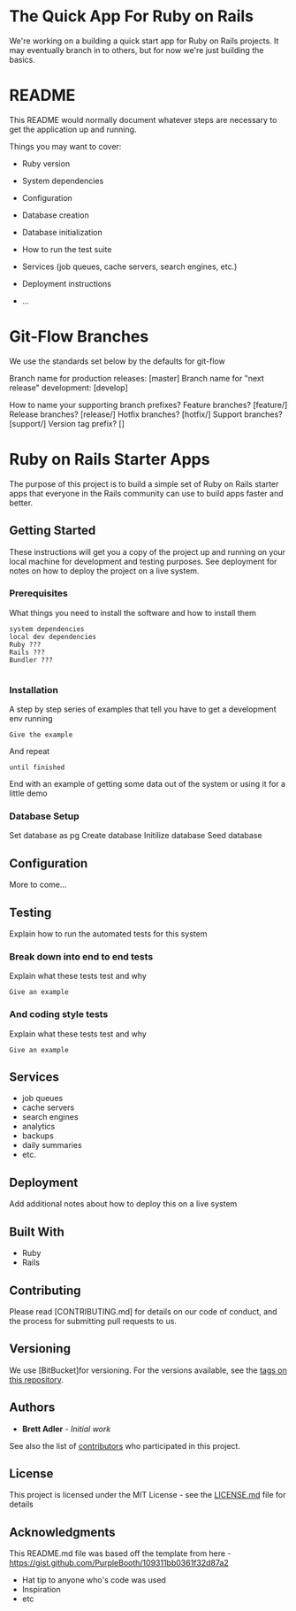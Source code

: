 # The Quick App For Ruby on Rails

We're working on a building a quick start app for Ruby on Rails projects. It may eventually branch in to others, but for now we're just building the basics.

# README

This README would normally document whatever steps are necessary to get the
application up and running.

Things you may want to cover:

* Ruby version

* System dependencies

* Configuration

* Database creation

* Database initialization

* How to run the test suite

* Services (job queues, cache servers, search engines, etc.)

* Deployment instructions

* ...

# Git-Flow Branches
We use the standards set below by the defaults for git-flow

Branch name for production releases: [master]
Branch name for "next release" development: [develop]

How to name your supporting branch prefixes?
Feature branches? [feature/]
Release branches? [release/]
Hotfix branches? [hotfix/]
Support branches? [support/]
Version tag prefix? []



# Ruby on Rails Starter Apps
The purpose of this project is to build a simple set of Ruby on Rails starter apps that everyone in the Rails community can use to build apps faster and better.

## Getting Started
These instructions will get you a copy of the project up and running on your local machine for development and testing purposes. See deployment for notes on how to deploy the project on a live system.

### Prerequisites
What things you need to install the software and how to install them

```
system dependencies
local dev dependencies
Ruby ???
Rails ???
Bundler ???


```

### Installation
A step by step series of examples that tell you have to get a development env running

```
Give the example
```

And repeat

```
until finished
```

End with an example of getting some data out of the system or using it for a little demo

### Database Setup
Set database as pg
Create database
Initilize database
Seed database

## Configuration
More to come...

## Testing
Explain how to run the automated tests for this system

### Break down into end to end tests
Explain what these tests test and why

```
Give an example
```

### And coding style tests
Explain what these tests test and why

```
Give an example
```

## Services
* job queues
* cache servers
* search engines
* analytics
* backups
* daily summaries
* etc.

## Deployment
Add additional notes about how to deploy this on a live system

## Built With
* Ruby
* Rails

## Contributing
Please read [CONTRIBUTING.md] for details on our code of conduct, and the process for submitting pull requests to us.

## Versioning
We use [BitBucket]for versioning. For the versions available, see the [tags on this repository](https://bitbucket.com/your/project/tags).

## Authors
* **Brett Adler** - *Initial work*

See also the list of [contributors](https://github.com/your/project/contributors) who participated in this project.

## License
This project is licensed under the MIT License - see the [LICENSE.md](LICENSE.md) file for details

## Acknowledgments
This README.md file was based off the template from here - https://gist.github.com/PurpleBooth/109311bb0361f32d87a2

* Hat tip to anyone who's code was used
* Inspiration
* etc